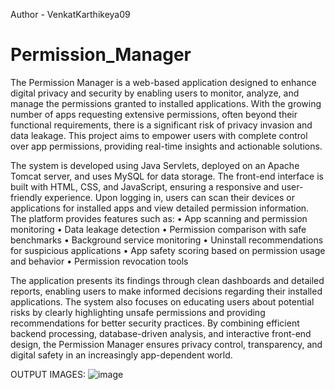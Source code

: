 Author - VenkatKarthikeya09

# Permission_Manager
The Permission Manager is a web-based application designed to enhance digital privacy and security by enabling users to monitor, analyze, and manage the permissions granted to installed applications. With the growing number of apps requesting extensive permissions, often beyond their functional requirements, there is a significant risk of privacy invasion and data leakage. This project aims to empower users with complete control over app permissions, providing real-time insights and actionable solutions.

The system is developed using Java Servlets, deployed on an Apache Tomcat server, and uses MySQL for data storage. The front-end interface is built with HTML, CSS, and JavaScript, ensuring a responsive and user-friendly experience.
Upon logging in, users can scan their devices or applications for installed apps and view detailed permission information. The platform provides features such as:
•	App scanning and permission monitoring
•	Data leakage detection
•	Permission comparison with safe benchmarks
•	Background service monitoring
•	Uninstall recommendations for suspicious applications
•	App safety scoring based on permission usage and behavior
•	Permission revocation tools

The application presents its findings through clean dashboards and detailed reports, enabling users to make informed decisions regarding their installed applications. The system also focuses on educating users about potential risks by clearly highlighting unsafe permissions and providing recommendations for better security practices.
By combining efficient backend processing, database-driven analysis, and interactive front-end design, the Permission Manager ensures privacy control, transparency, and digital safety in an increasingly app-dependent world.

OUTPUT IMAGES:
![image](https://github.com/user-attachments/assets/caf99f3a-2964-4c1d-b0a8-c6543bf9f6db)


